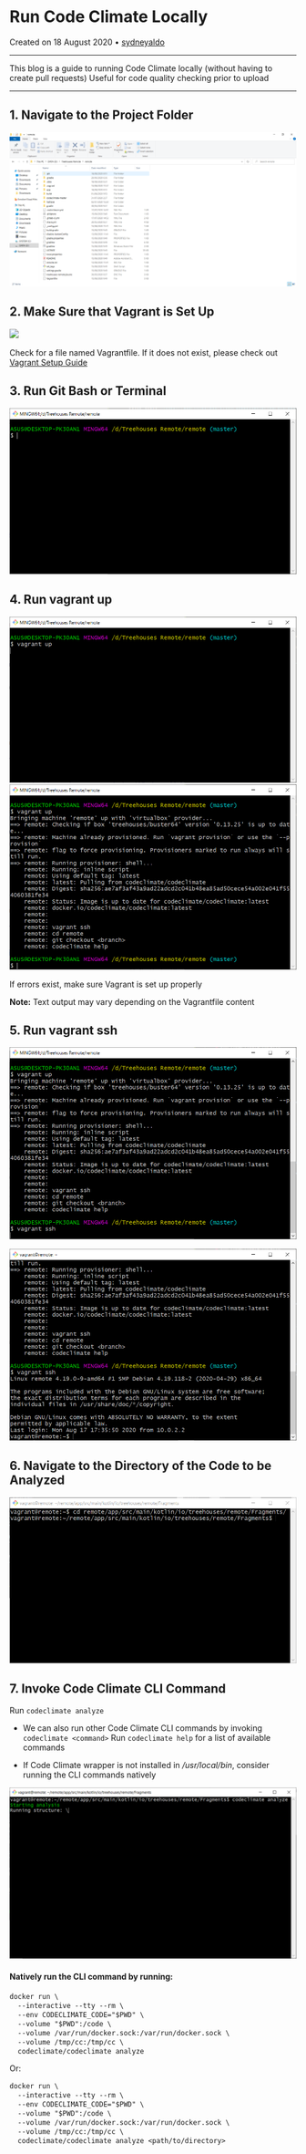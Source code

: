 # Run Code Climate Locally

Created on 18 August 2020 • [sydneyaldo](https://github.com/sydneyaldo)

---
This blog is a guide to running Code Climate locally (without having to create pull requests)
Useful for code quality checking prior to upload

---


## 1. Navigate to the Project Folder

![](./images/20200818-project-folder.PNG)

## 2. Make Sure that Vagrant is Set Up

![](./images/20200818-vagrant.PNG)

Check for a file named Vagrantfile. If it does not exist, please check out [Vagrant Setup Guide](https://learn.hashicorp.com/collections/vagrant/getting-started)

## 3. Run Git Bash or Terminal

![](./images/20200818-GitBash.PNG)

## 4. Run vagrant up

![](./images/20200818-vagrant-up.PNG)
![](./images/20200818-vagrant-up-complete.PNG)

If errors exist, make sure Vagrant is set up properly

**Note:** Text output may vary depending on the Vagrantfile content

## 5. Run vagrant ssh

![](./images/20200818-vagrant-SSH.PNG)

![](./images/20200818-vagrant-SSH-complete.PNG)

## 6. Navigate to the Directory of the Code to be Analyzed

![](./images/20200818-change-directory.PNG)

## 7. Invoke Code Climate CLI Command

Run `codeclimate analyze`

- We can also run other Code Climate CLI commands by invoking `codeclimate <command>`
	Run `codeclimate help` for a list of available commands

- If Code Climate wrapper is not installed in */usr/local/bin*, consider running the CLI commands natively

![](./images/20200818-codeclimate-analyze.PNG)
 

#### Natively run the CLI command by running:

```
docker run \
  --interactive --tty --rm \
  --env CODECLIMATE_CODE="$PWD" \
  --volume "$PWD":/code \
  --volume /var/run/docker.sock:/var/run/docker.sock \
  --volume /tmp/cc:/tmp/cc \
  codeclimate/codeclimate analyze
 ```

Or: 

```
docker run \
  --interactive --tty --rm \
  --env CODECLIMATE_CODE="$PWD" \
  --volume "$PWD":/code \
  --volume /var/run/docker.sock:/var/run/docker.sock \
  --volume /tmp/cc:/tmp/cc \
  codeclimate/codeclimate analyze <path/to/directory>
 ```